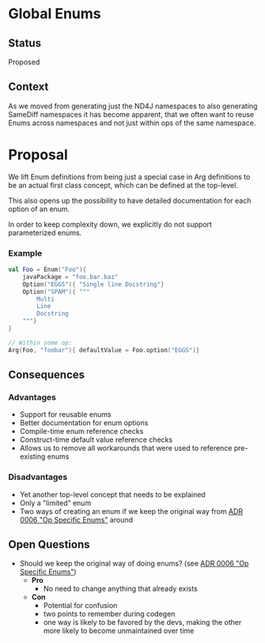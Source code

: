# Global Enums

## Status
Proposed

## Context
As we moved from generating just the ND4J namespaces to also generating SameDiff namespaces it has become apparent, that we often want to reuse Enums across namespaces and not just within ops of the same namespace. 

# Proposal
We lift Enum definitions from being just a special case in Arg definitions to be an actual first class concept, which can be defined at the top-level.

This also opens up the possibility to have detailed documentation for each option of an enum. 

In order to keep complexity down, we explicitly do not support parameterized enums.

### Example
```kotlin
val Foo = Enum("Foo"){
    javaPackage = "foo.bar.baz"
    Option("EGGS"){ "Single line Docstring"}
    Option("SPAM"){ """
        Multi
        Line
        Docstring
    """}
}

// Within some op:
Arg(Foo, "foobar"){ defaultValue = Foo.option("EGGS")}
```
  
## Consequences
### Advantages
* Support for reusable enums
* Better documentation for enum options
* Compile-time enum reference checks
* Construct-time default value reference checks
* Allows us to remove all workarounds that were used to reference pre-existing enums 

### Disadvantages
* Yet another top-level concept that needs to be explained
* Only a "limited" enum
* Two ways of creating an enum if we keep the original way from [ADR 0006 "Op Specific Enums"](0006-op_specific_enums.md) around

## Open Questions
* Should we keep the original way of doing enums? (see [ADR 0006 "Op Specific Enums"](0006-op_specific_enums.md))
    * **Pro**
      * No need to change anything that already exists
    * **Con**
      * Potential for confusion
      * two points to remember during codegen
      * one way is likely to be favored by the devs, making the other more likely to become unmaintained over time